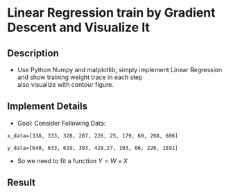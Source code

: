 # Linear Regression train by Gradient Descent and Visualize It
## Description
* Use Python Numpy and matplotlib, simply implement Linear Regression and show training weight trace in each step <br>also visualize with contour figure.
## Implement Details
* Goal: Consider Following Data: 
```python=
x_data=[338, 333, 328, 207, 226, 25, 179, 60, 208, 606]

y_data=[640, 633, 619, 393, 428,27, 193, 66, 226, 1591]
```
* So we need to fit a function $Y = W \times X$
## Result

